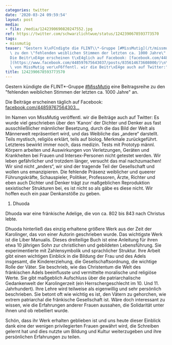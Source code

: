 ```yaml
---
categories: twitter
date: '2020-03-24 09:59:54'
layout: post
media:
- file: /media/1242390690820247552.jpg
ref: https://twitter.com/schwarzlichtwue/status/1242390678593773570
tags:
- missmutig
teaser: "Gestern k\xFCndigte die FLINT\\*-Gruppe [#MissMutig](/t/missmutig) eine Beitragsreihe\
  \ zu den \"fehlenden weiblichen Stimmen der letzten ca. 1000 Jahre\" an.\n\n\n\n\
  Die Beitr\xE4ge erscheinen t\xE4glich auf Facebook: [facebook.com/44859767564303\u2026\
  ](https://www.facebook.com/448597675643037/posts/835614673608000/)\n\n\n\nIm Namen\
  \ von MissMutig ver\xF6ffentl. wir die Beitr\xE4ge auch auf Twitter:"
title: 1242390678593773570
---
```

Gestern kündigte die FLINT\*-Gruppe [#MissMutig](/t/missmutig) eine Beitragsreihe zu den "fehlenden weiblichen Stimmen der letzten ca. 1000 Jahre" an.



Die Beiträge erscheinen täglich auf Facebook: [facebook.com/44859767564303…](https://www.facebook.com/448597675643037/posts/835614673608000/)



Im Namen von MissMutig veröffentl. wir die Beiträge auch auf Twitter:
Es wurde viel geschrieben über den 'Kanon' der Dichter und Denker aus fast ausschließlicher männlicher Besetzung, durch die das Bild der Welt als Männerwelt repräsentiert wird, und das Weibliche das „andere“ darstellt.
Teils mystisch, religiös erklärt, teils auf biolog. Merkmale zurückgeführt. Letzteres bewirkt immer noch, dass medizin. Tests mit Prototyp männl. Körpern arbeiten und Auswirkungen von Verletzungen, Geräten und Krankheiten bei Frauen und Intersex-Personen nicht getestet werden.
Wir leben gefährlicher und trotzdem länger, versucht das mal nachzumachen! Wir sind nicht „anders“, wir sind der tragende Teil der Gesellschaft und wollen uns emanzipieren.
Die fehlende Präsenz weiblicher und queerer Führungskräfte, Schauspieler, Politiker, Professoren, Ärzte, Richter und eben auch Dichter und Denker trägt zur maßgeblichen Reproduktion sexistischer Strukturen bei, es ist nicht so als gäbe es diese nicht.
Wir hoffen euch ein paar Denkanstöße zu geben.
1. Dhuoda



Dhuoda war eine fränkische Adelige, die von ca. 802 bis 843 nach Christus lebte.

Dhuoda hinterließ das einzig erhaltene größere Werk aus der Zeit der Karolinger, das von einer Autorin geschrieben wurde.
Das wichtigste Werk ist die Liber Manualis. Dieses dreiteilige Buch ist eine Anleitung für ihren etwa 10 jährigen Sohn zur christlichen und gebildeten Lebensführung. Sie experimentierte mit Zahlensymbolik und sprachlicher Struktur. 
Ihre Arbeit gibt einen wichtigen Einblick in die Bildung der Frau und des Adels insgesamt, die Kindererziehung, die Gesellschaftsordnung, die wichtige Rolle der Väter.
Sie beschrieb, wie das Christentum die Welt des fränkischen Adels beeinflusste und vermittelte moralische und religiöse Werte. Sie gibt maßgeblich Aufschluss über die patriarchalische Gedankenwelt der Karolingerzeit (ein Herrschergeschlecht im 10. Und 11. Jahrhundert).
Ihre Lehre wird teilweise als eigenwillig und sehr persönlich beschrieben. Sie betont oft wie wichtig es ist, den Vätern zu gehorchen, wie extrem patriarchal die fränkische Gesellschaft ist. Wäre doch interessant zu wissen, wie die Erfahrungen anderer Frauen aussahen, 
 die Solidarität unter ihnen und ob rebelliert wurde.



Schön, dass ihr Werk erhalten geblieben ist und uns heute dieser Einblick dank eine der wenigen privilegierten Frauen gewährt wird, die Schreiben gelernt hat und dies nutzte um Bildung und Kultur weiterzugeben und ihre 
 persönlichen Erfahrungen zu teilen.